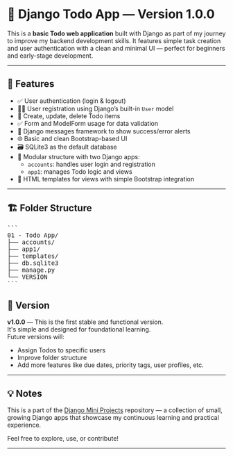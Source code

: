 # 📝 Django Todo App — Version 1.0.0

This is a **basic Todo web application** built with Django as part of my journey to improve my backend development skills. It features simple task creation and user authentication with a clean and minimal UI — perfect for beginners and early-stage development.

---

## 🚀 Features

- ✅ User authentication (login & logout)
- 🧑‍💻 User registration using Django’s built-in `User` model
- 📄 Create, update, delete Todo items
- ✅ Form and ModelForm usage for data validation
- 💬 Django messages framework to show success/error alerts
- 🌐 Basic and clean Bootstrap-based UI
- 🗃 SQLite3 as the default database
- 📁 Modular structure with two Django apps:
  - `accounts`: handles user login and registration
  - `app1`: manages Todo logic and views
- 📂 HTML templates for views with simple Bootstrap integration

---

## 🏗 Folder Structure

<pre lang="markdown">
```
01 - Todo App/
├── accounts/
├── app1/
├── templates/
├── db.sqlite3
├── manage.py
└── VERSION
```
</pre>


## 🔄 Version

**v1.0.0** — This is the first stable and functional version.  
It's simple and designed for foundational learning.  
Future versions will:
- Assign Todos to specific users
- Improve folder structure
- Add more features like due dates, priority tags, user profiles, etc.

---

## 💡 Notes

This is a part of the [Django Mini Projects](https://github.com/amosein/django-mini-projects) repository — a collection of small, growing Django apps that showcase my continuous learning and practical experience.

Feel free to explore, use, or contribute!

---
